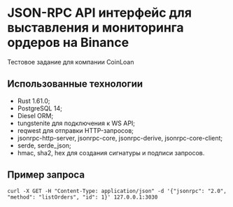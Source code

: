 # JSON-RPC API интерфейс для выставления и мониторинга ордеров на Binance
Тестовое задание для компании CoinLoan

## Использованные технологии
- Rust 1.61.0;
- PostgreSQL 14;
- Diesel ORM;
- tungstenite для подключения к WS API;
- reqwest для отправки HTTP-запросов;
- jsonrpc-http-server, jsonrpc-core, jsonrpc-derive, jsonrpc-core-client;
- serde, serde_json;
- hmac, sha2, hex для создания сигнатуры и подписи запросов.

## Пример запроса
```
curl -X GET -H "Content-Type: application/json" -d '{"jsonrpc": "2.0", "method": "listOrders", "id": 1}' 127.0.0.1:3030
```
